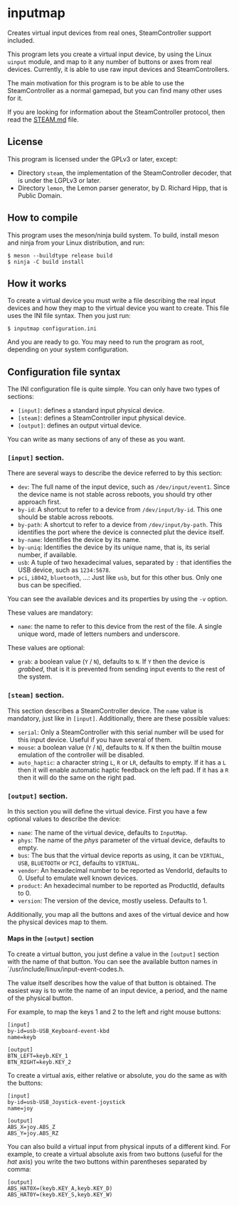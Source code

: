 # inputmap
Creates virtual input devices from real ones, SteamController support included.

This program lets you create a virtual input device, by using the Linux `uinput` module, and map to it
any number of buttons or axes from real devices. Currently, it is able to use raw input devices and SteamControllers.

The main motivation for this program is to be able to use the SteamController as a normal gamepad, but you can find many other uses for it.

If you are looking for information about the SteamController protocol, then read the [STEAM.md](STEAM.md) file.

## License

This program is licensed under the GPLv3 or later, except:

 * Directory `steam`, the implementation of the SteamController decoder, that is under the LGPLv3 or later.
 * Directory `lemon`, the Lemon parser generator, by D. Richard Hipp, that is Public Domain.

## How to compile

This program uses the meson/ninja build system. To build, install meson and ninja from your Linux distribution, and run:

    $ meson --buildtype release build
    $ ninja -C build install

## How it works

To create a virtual device you must write a file describing the real input devices and how they map to the virtual device you want to create. This file uses the INI file syntax.
Then you just run:

    $ inputmap configuration.ini

And you are ready to go. You may need to run the program as root, depending on your system configuration.

## Configuration file syntax

The INI configuration file is quite simple. You can only have two types of sections:

 * `[input]`: defines a standard input physical device.
 * `[steam]`: defines a SteamController input physical device.
 * `[output]`: defines an output virtual device.

You can write as many sections of any of these as you want.

### `[input]` section.

There are several ways to describe the device referred to by this section:

  * `dev`: The full name of the input device, such as `/dev/input/event1`. Since the device name is not stable across reboots, you should try other approach first.
  * `by-id`: A shortcut to refer to a device from `/dev/input/by-id`. This one should be stable across reboots.
  * `by-path`: A shortcut to refer to a device from `/dev/input/by-path`. This identifies the port where the device is connected plut the device itself.
  * `by-name`: Identifies the device by its name.
  * `by-uniq`: Identifies the device by its unique name, that is, its serial number, if available.
  * `usb`: A tuple of two hexadecimal values, separated by `:` that identifies the USB device, such as `1234:5678`.
  * `pci`, `i8042`, `bluetooth`, ...: Just like `usb`, but for this other bus. Only one bus can be specified.

You can see the available devices and its properties by using the `-v` option.

These values are mandatory:

  * `name`: the name to refer to this device from the rest of the file. A single unique word, made of letters numbers and underscore.

These values are optional:

  * `grab`: a boolean value (`Y` / `N`), defaults to `N`. If `Y` then the device is _grabbed_, that is it is prevented from sending input events to the rest of the system.

### `[steam]` section.

This section describes a SteamController device. The `name` value is mandatory, just like in `[input]`. Additionally, there are these possible values:

  * `serial`: Only a SteamController with this serial number will be used for this input device. Useful if you have several of them.
  * `mouse`: a boolean value (`Y` / `N`), defaults to `N`. If `N` then the builtin mouse emulation of the controller will be disabled.
  * `auto_haptic`: a character string `L`, `R` or `LR`, defaults to empty. If it has a `L` then it will enable automatic haptic feedback on the left pad. If it has a `R` then it will do the same on the right pad.

### `[output]` section.

In this section you will define the virtual device. First you have a few optional values to describe the device:

   * `name`: The name of the virtual device, defaults to `InputMap`.
   * `phys`: The name of the _phys_ parameter of the virtual device, defaults to empty.
   * `bus`: The bus that the virtual device reports as using, it can be `VIRTUAL`, `USB`, `BLUETOOTH` or `PCI`, defaults to `VIRTUAL`.
   * `vendor`: An hexadecimal number to be reported as VendorId, defaults to 0. Useful to emulate well known devices.
   * `product`: An hexadecimal number to be reported as ProductId, defaults to 0.
   * `version`: The version of the device, mostly useless. Defaults to 1.

Additionally, you map all the buttons and axes of the virtual device and how the physical devices map to them.

#### Maps in the `[output]` section

To create a virtual button, you just define a value in the `[output]` section with the name of that button.
You can see the available button names in `/usr/include/linux/input-event-codes.h.

The value itself describes how the value of that button is obtained. The easiest way is to write the name of an input device, a period, and the name of the physical button.

For example, to map the keys 1 and 2 to the left and right mouse buttons:

    [input]
    by-id=usb-USB_Keyboard-event-kbd
    name=keyb

    [output]
    BTN_LEFT=keyb.KEY_1
    BTN_RIGHT=keyb.KEY_2

To create a virtual axis, either relative or absolute, you do the same as with the buttons:

    [input]
    by-id=usb-USB_Joystick-event-joystick
    name=joy

    [output]
    ABS_X=joy.ABS_Z
    ABS_Y=joy.ABS_RZ

You can also build a virtual input from physical inputs of a different kind.
For example, to create a virtual absolute axis from two buttons (useful for the _hat_ axis) you write the two buttons within parentheses separated by comma:

    [output]
    ABS_HAT0X=(keyb.KEY_A,keyb.KEY_D)
    ABS_HAT0Y=(keyb.KEY_S,keyb.KEY_W)
